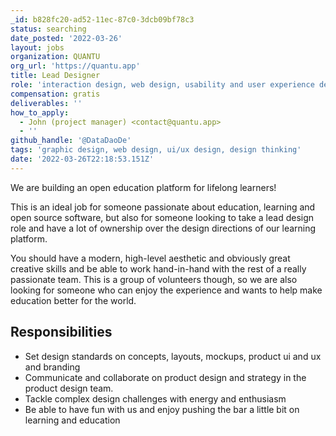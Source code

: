 ```yaml
---
_id: b828fc20-ad52-11ec-87c0-3dcb09bf78c3
status: searching
date_posted: '2022-03-26'
layout: jobs
organization: QUANTU
org_url: 'https://quantu.app'
title: Lead Designer
role: 'interaction design, web design, usability and user experience design'
compensation: gratis
deliverables: ''
how_to_apply:
  - John (project manager) <contact@quantu.app>
  - ''
github_handle: '@DataDaoDe'
tags: 'graphic design, web design, ui/ux design, design thinking'
date: '2022-03-26T22:18:53.151Z'
---
```

We are building an open education platform for lifelong learners!

This is an ideal job for someone passionate about education, learning and open source software, but also for someone looking to take a lead design role and have a lot of ownership over the design directions of our learning platform. 

You should have a modern, high-level aesthetic and obviously great creative skills and be able to work hand-in-hand with the rest of a really passionate team. This is a group of volunteers though, so we are also looking for someone who can enjoy the experience and wants to help make education better for the world. 

## Responsibilities

* Set design standards on concepts, layouts, mockups, product ui and ux and branding
* Communicate and collaborate on product design and strategy in the product design team.
* Tackle complex design challenges with energy and enthusiasm
* Be able to have fun with us and enjoy pushing the bar a little bit on learning and education
